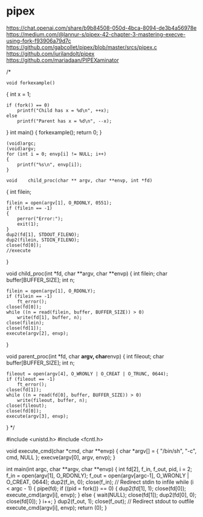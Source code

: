 # pipex
https://chat.openai.com/share/b9b84508-050d-4bca-8094-de3b4a56978e
https://medium.com/@lannur-s/pipex-42-chapter-3-mastering-execve-using-fork-f93906a79d7c
https://github.com/gabcollet/pipex/blob/master/srcs/pipex.c
https://github.com/iurilandolt/pipex
https://github.com/mariadaan/PIPEXaminator

/*


	void forkexample()
{
    int x = 1;

    if (fork() == 0)
        printf("Child has x = %d\n", ++x);
    else
        printf("Parent has x = %d\n", --x);
}
int main()
{
    forkexample();
    return 0;
}

	(void)argc;
	(void)argv;
	for (int i = 0; envp[i] != NULL; i++)
	{
		printf("%s\n", envp[i]);
	}

	void	child_proc(char ** argv, char **envp, int *fd)
{
	int filein;

	filein = open(argv[1], O_RDONLY, 0551);
	if (filein == -1)
	{
		perror("Error:");
		exit(1);
	}
	dup2(fd[1], STDOUT_FILENO);
	dup2(filein, STDIN_FILENO);
	close(fd[0]);
	//execute
}

void	child_proc(int *fd, char **argv, char **envp)
{
	int		filein;
	char	buffer[BUFFER_SIZE];
	int		n;

	filein = open(argv[1], O_RDONLY);
	if (filein == -1)
		ft_error();
	close(fd[0]);
	while ((n = read(filein, buffer, BUFFER_SIZE)) > 0)
		write(fd[1], buffer, n);
	close(filein);
	close(fd[1]);
	execute(argv[2], envp);
}

void parent_proc(int *fd, char **argv, char**envp)
{
	int		fileout;
	char	buffer[BUFFER_SIZE];
	int		n;

	fileout = open(argv[4], O_WRONLY | O_CREAT | O_TRUNC, 0644);
	if (fileout == -1)
		ft_error();
	close(fd[1]);
	while ((n = read(fd[0], buffer, BUFFER_SIZE)) > 0)
		write(fileout, buffer, n);
	close(fileout);
	close(fd[0]);
	execute(argv[3], envp);
}
*/


#include <unistd.h>
#include <fcntl.h>

void execute_cmd(char *cmd, char **envp) {
    char *argv[] = { "/bin/sh", "-c", cmd, NULL };
    execve(argv[0], argv, envp);
}

int main(int argc, char **argv, char **envp) {
    int fd[2], f_in, f_out, pid, i = 2;
    f_in = open(argv[1], O_RDONLY); f_out = open(argv[argc-1], O_WRONLY | O_CREAT, 0644);
    dup2(f_in, 0); close(f_in); // Redirect stdin to infile
    while (i < argc - 1) {
        pipe(fd);
        if ((pid = fork()) == 0) {
            dup2(fd[1], 1); close(fd[0]); execute_cmd(argv[i], envp); }
        else { wait(NULL); close(fd[1]); dup2(fd[0], 0); close(fd[0]); }
        i++;
    }
    dup2(f_out, 1); close(f_out); // Redirect stdout to outfile
    execute_cmd(argv[i], envp);
    return (0);
}
